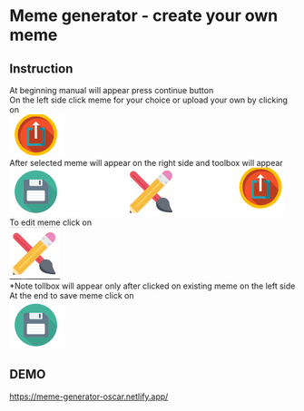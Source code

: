 # Meme generator - create your own meme

## Instruction
At beginning manual will appear press continue button \
On the left side click meme for your choice or upload your own by clicking on \
![UPLOAD_MEME](https://github.com/Oscar-Sherelis/meme_generator/blob/master/readme_images/upload.png) \
After selected meme will appear on the right side and toolbox will appear \
![TOOL_BOX](https://github.com/Oscar-Sherelis/meme_generator/blob/master/readme_images/toolbox.png) \
To edit meme click on \
![EDIT](https://github.com/Oscar-Sherelis/meme_generator/blob/master/readme_images/edit.png) \
*Note tollbox will appear only after clicked on existing meme on the left side \
At the end to save meme click on \
![SAVE](https://github.com/Oscar-Sherelis/meme_generator/blob/master/readme_images/save.png)


## DEMO
https://meme-generator-oscar.netlify.app/

